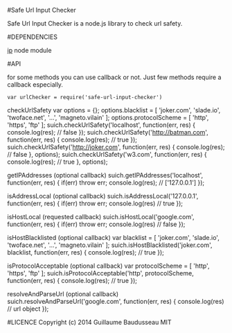 #Safe Url Input Checker

Safe Url Input Checker is a node.js library to check url safety.

#DEPENDENCIES

[ip](https://github.com/indutny/node-ip) node module

#API

for some methods you can use callback or not. Just few methods require a callback especially.

	var urlChecker = require('safe-url-input-checker')

checkUrlSafety
	var options = {};
	options.blacklist = [
		'joker.com',
		'slade.io',
		'twoface.net',
		'...',
		'magneto.vilain'
	];
	options.protocolScheme = [
		'http',
		'https',
		'ftp'
	];
	suich.checkUrlSafety('localhost', function(err, res) {
		console.log(res); // false
	});
	suich.checkUrlSafety('http://batman.com', function(err, res) {
		console.log(res); // true
	});
	suich.checkUrlSafety('http://joker.com', function(err, res) {
		console.log(res); // false
	}, options);
	suich.checkUrlSafety('w3.com', function(err, res) {
		console.log(res); // true
	}, options);

getIPAddresses (optional callback)
	suich.getIPAddresses('localhost', function(err, res) {
		if(err) throw err;
		console.log(res); // ['127.0.0.1']
	});

isAddressLocal (optional callback)
	suich.isAddressLocal('127.0.0.1', function(err, res) {
		if(err) throw err;
		console.log(res) // true
	});

isHostLocal (requested callback)
	suich.isHostLocal('google.com', function(err, res) {
		if(err) throw err;
		console.log(res) // false
	});

isHostBlacklisted (optional callback)
	var blacklist = [
	'joker.com',
	'slade.io',
	'twoface.net',
	'...',
	'magneto.vilain'
	];
	suich.isHostBlacklisted('joker.com', blacklist, function(err, res) {
		console.log(res); // true
	});

isProtocolAcceptable (optional callback)
	var protocolScheme = [
		'http',
		'https',
		'ftp'
	];
	suich.isProtocolAcceptable('http', protocolScheme, function(err, res) {
		console.log(res); // true
	});

resolveAndParseUrl (optional callback)
	suich.resolveAndParseUrl('google.com', function(err, res) {
		console.log(res) // url object
	});

#LICENCE
Copyright (c) 2014 Guillaume Baudusseau
MIT
